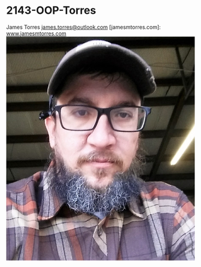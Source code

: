 # 2143-OOP-Torres
James Torres
james.torres@outlook.com
[jamesmtorres.com]: www.jamesmtorres.com
![me](https://github.com/ghostpickle/2143-OOP-Torres/blob/master/JT2017.jpg?raw=true "James Torres")

